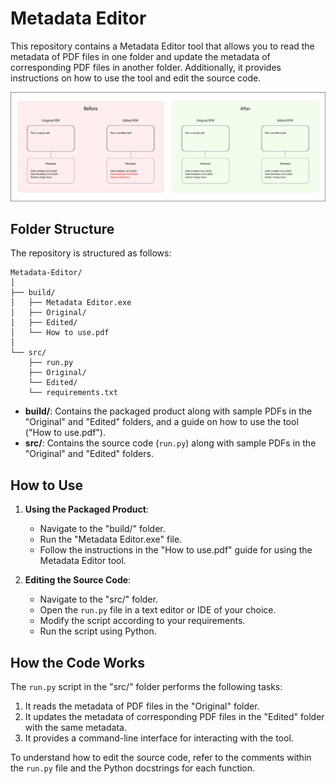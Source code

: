 # Metadata Editor

This repository contains a Metadata Editor tool that allows you to read the metadata of PDF files in one folder and update the metadata of corresponding PDF files in another folder. Additionally, it provides instructions on how to use the tool and edit the source code.

![PDF Metadata Editor](sample.jpg "Sample")
## Folder Structure

The repository is structured as follows:

```
Metadata-Editor/
│
├── build/
│   ├── Metadata Editor.exe
│   ├── Original/
│   ├── Edited/
│   └── How to use.pdf
│
└── src/
    ├── run.py
    ├── Original/
    └── Edited/
    └── requirements.txt
```

- **build/**: Contains the packaged product along with sample PDFs in the "Original" and "Edited" folders, and a guide on how to use the tool ("How to use.pdf").
- **src/**: Contains the source code (`run.py`) along with sample PDFs in the "Original" and "Edited" folders.

## How to Use

1. **Using the Packaged Product**:
   - Navigate to the "build/" folder.
   - Run the "Metadata Editor.exe" file.
   - Follow the instructions in the "How to use.pdf" guide for using the Metadata Editor tool.

2. **Editing the Source Code**:
   - Navigate to the "src/" folder.
   - Open the `run.py` file in a text editor or IDE of your choice.
   - Modify the script according to your requirements.
   - Run the script using Python.

## How the Code Works

The `run.py` script in the "src/" folder performs the following tasks:

1. It reads the metadata of PDF files in the "Original" folder.
2. It updates the metadata of corresponding PDF files in the "Edited" folder with the same metadata.
3. It provides a command-line interface for interacting with the tool.

To understand how to edit the source code, refer to the comments within the `run.py` file and the Python docstrings for each function.


